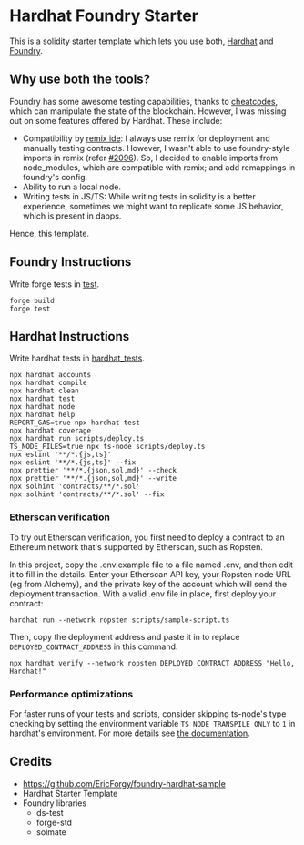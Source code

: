 # Hardhat Foundry Starter

This is a solidity starter template which lets you use both, [Hardhat](https://hardhat.org) and [Foundry](https://github.com/gakonst/foundry).

## Why use both the tools?

Foundry has some awesome testing capabilities, thanks to [cheatcodes](https://onbjerg.github.io/foundry-book/forge/cheatcodes.html), which can manipulate the state of the blockchain. However, I was missing out on some features offered by Hardhat. These include:

- Compatibility by [remix ide](https://remix.ethereum.org): I always use remix for deployment and manually testing contracts. However, I wasn't able to use foundry-style imports in remix (refer [#2096](https://github.com/ethereum/remix-project/issues/2096)). So, I decided to enable imports from node_modules, which are compatible with remix; and add remappings in foundry's config.
- Ability to run a local node.
- Writing tests in JS/TS: While writing tests in solidity is a better experience, sometimes we might want to replicate some JS behavior, which is present in dapps.

Hence, this template.

## Foundry Instructions

Write forge tests in [test](./test/).

```shell
forge build
forge test
```

## Hardhat Instructions

Write hardhat tests in [hardhat_tests](./hardhat_tests/).

```shell
npx hardhat accounts
npx hardhat compile
npx hardhat clean
npx hardhat test
npx hardhat node
npx hardhat help
REPORT_GAS=true npx hardhat test
npx hardhat coverage
npx hardhat run scripts/deploy.ts
TS_NODE_FILES=true npx ts-node scripts/deploy.ts
npx eslint '**/*.{js,ts}'
npx eslint '**/*.{js,ts}' --fix
npx prettier '**/*.{json,sol,md}' --check
npx prettier '**/*.{json,sol,md}' --write
npx solhint 'contracts/**/*.sol'
npx solhint 'contracts/**/*.sol' --fix
```

### Etherscan verification

To try out Etherscan verification, you first need to deploy a contract to an Ethereum network that's supported by Etherscan, such as Ropsten.

In this project, copy the .env.example file to a file named .env, and then edit it to fill in the details. Enter your Etherscan API key, your Ropsten node URL (eg from Alchemy), and the private key of the account which will send the deployment transaction. With a valid .env file in place, first deploy your contract:

```shell
hardhat run --network ropsten scripts/sample-script.ts
```

Then, copy the deployment address and paste it in to replace `DEPLOYED_CONTRACT_ADDRESS` in this command:

```shell
npx hardhat verify --network ropsten DEPLOYED_CONTRACT_ADDRESS "Hello, Hardhat!"
```

### Performance optimizations

For faster runs of your tests and scripts, consider skipping ts-node's type checking by setting the environment variable `TS_NODE_TRANSPILE_ONLY` to `1` in hardhat's environment. For more details see [the documentation](https://hardhat.org/guides/typescript.html#performance-optimizations).

## Credits

- https://github.com/EricForgy/foundry-hardhat-sample
- Hardhat Starter Template
- Foundry libraries
  - ds-test
  - forge-std
  - solmate
